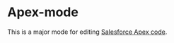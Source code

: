 # Apex-mode
This is a major mode for editing [Salesforce Apex code](https://developer.salesforce.com/docs/atlas.en-us.soql_sosl.meta/soql_sosl/sforce_api_calls_soql.htm).
